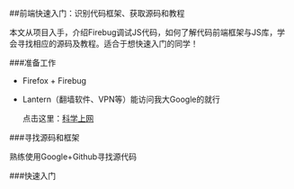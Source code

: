 ##前端快速入门：识别代码框架、获取源码和教程

本文从项目入手，介绍Firebug调试JS代码，如何了解代码前端框架与JS库，学会寻找相应的源码及教程。适合于想快速入门的同学！

###准备工作
* Firefox + Firebug
* Lantern（翻墙软件、VPN等）能访问我大Google的就行

	点击这里：[科学上网](http://wayearn.com/category/software/shadowsocks/)

###寻找源码和框架

熟练使用Google+Github寻找源代码

###快速入门
